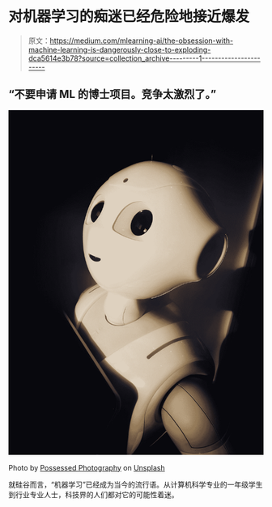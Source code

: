 # 对机器学习的痴迷已经危险地接近爆发

> 原文：<https://medium.com/mlearning-ai/the-obsession-with-machine-learning-is-dangerously-close-to-exploding-dca5614e3b78?source=collection_archive---------1----------------------->

## “不要申请 ML 的博士项目。竞争太激烈了。”

![](img/317ccc8d50855e17819d59c5cf327793.png)

Photo by [Possessed Photography](https://unsplash.com/@possessedphotography?utm_source=medium&utm_medium=referral) on [Unsplash](https://unsplash.com?utm_source=medium&utm_medium=referral)

就硅谷而言，“机器学习”已经成为当今的流行语。从计算机科学专业的一年级学生到行业专业人士，科技界的人们都对它的可能性着迷。